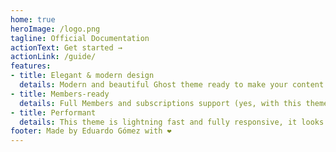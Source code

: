 ```yaml
---
home: true
heroImage: /logo.png
tagline: Official Documentation
actionText: Get started →
actionLink: /guide/
features:
- title: Elegant & modern design
  details: Modern and beautiful Ghost theme ready to make your content shine. It comes with a lot of features including dark mode, search and much more.
- title: Members-ready
  details: Full Members and subscriptions support (yes, with this theme you can turn your audience into a business).
- title: Performant
  details: This theme is lightning fast and fully responsive, it looks great on any device. Compatible with modern browsers.
footer: Made by Eduardo Gómez with ❤️
---
```


